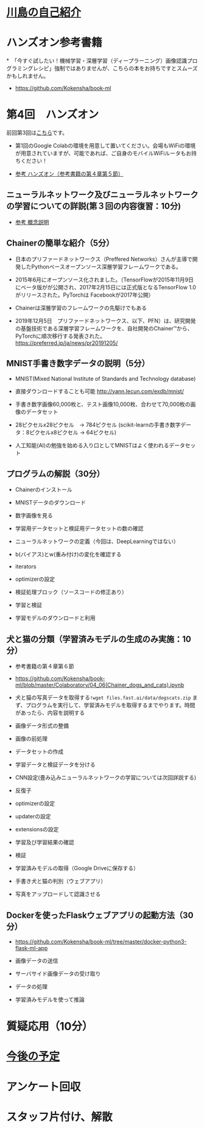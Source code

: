 # [川島の自己紹介](kawashimaken_introduction.md)

# ハンズオン参考書籍 

*　「今すぐ試したい！機械学習・深層学習（ディープラーニング）画像認識プログラミングレシピ」強制ではありませんが、こちらの本をお持ちですとスムーズかもしれません。

* https://github.com/Kokensha/book-ml

# 第4回　ハンズオン

前回第3回は[こちら](handson03.md)です。

* 第1回のGoogle Colabの環境を用意して置いてください。会場もWiFiの環境が用意されていますが、可能であれば、ご自身のモバイルWiFiルータもお持ちください！

* [参考 ハンズオン（参考書籍の第４章第５節）](https://github.com/Kokensha/book-ml/blob/master/Colaboratory/04_05(Chainer_MNIST).ipynb)

## ニューラルネットワーク及びニューラルネットワークの学習についての詳説(第３回の内容復習：10分)

* [参考 概念説明](./../04_artificial_neural_network.md)

## Chainerの簡単な紹介（5分）

* 日本のプリファードネットワークス（Preffered Networks）さんが主導で開発したPythonベースオープンソース深層学習フレームワークである。

* 2015年6月にオープンソース化されました。（TensorFlowが2015年11月9日にベータ版がが公開され、2017年2月15日には正式版となるTensorFlow 1.0がリリースされた。PyTorchは Facebookが2017年公開）

* Chainerは深層学習のフレームワークの先駆けでもある

* 2019年12月5日　プリファードネットワークス、以下、PFN）は、研究開発の基盤技術である深層学習フレームワークを、自社開発のChainer™から、PyTorchに順次移行する発表された。https://preferred.jp/ja/news/pr20191205/


## MNIST手書き数字データの説明（5分）

* MNIST(Mixed National Institute of Standards and Technology database) 

* 直接ダウンロードすることも可能 http://yann.lecun.com/exdb/mnist/

* 手書き数字画像60,000枚と、テスト画像10,000枚、合わせて70,000枚の画像のデータセット

* 28ピクセルx28ピクセル　-> 784ピクセル (scikit-learnの手書き数字データ：8ピクセルx8ピクセル -> 64ピクセル)

* 人工知能(AI)の勉強を始める入り口としてMNISTはよく使われるデータセット

## プログラムの解説（30分）

* Chainerのインストール

* MNISTデータのダウンロード

* 数字画像を見る

* 学習用データセットと検証用データセットの数の確認

* ニューラルネットワークの定義（今回は、DeepLearningではない）

* b(バイアス)とw(重み付け)の変化を確認する

* iterators

* optimizerの設定

* 検証処理ブロック（ソースコードの修正あり）

* 学習と検証

* 学習モデルのダウンロードと利用

## 犬と猫の分類（学習済みモデルの生成のみ実施：10分）

* 参考書籍の第４章第６節

* https://github.com/Kokensha/book-ml/blob/master/Colaboratory/04_06(Chainer_dogs_and_cats).ipynb

* 犬と猫の写真データを取得する```!wget files.fast.ai/data/dogscats.zip``` 
まず、プログラムを実行して、学習済みモデルを取得するまでやります。時間があったら、内容を説明する

* 画像データ形式の整備

* 画像の前処理

* データセットの作成

* 学習データと検証データを分ける

* CNN設定(畳み込みニューラルネットワークの学習については次回詳説する)

* 反復子

* optimizerの設定

* updaterの設定

* extensionsの設定

* 学習及び学習結果の確認

* 検証

* 学習済みモデルの取得（Google Driveに保存する）

* 手書き犬と猫の判別（ウェブアプリ）

* 写真をアップロードして認識させる


## Dockerを使ったFlaskウェブアプリの起動方法（30分）

* https://github.com/Kokensha/book-ml/tree/master/docker-python3-flask-ml-app

* 画像データの送信

* サーバサイド画像データの受け取り

* データの処理

* 学習済みモデルを使って推論

# 質疑応用（10分）

# [今後の予定](handson_plan.md)

# アンケート回収

# スタッフ片付け、解散

